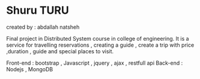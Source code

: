 # Shuru TURU
created by : abdallah natsheh
	    
Final project in Distributed System course in college of engineering.
It is a service for travelling reservations , creating a guide , create a trip with price ,duration , guide and special places to visit.
 
Front-end :  bootstrap , Javascript , jquery , ajax , restfull api
Back-end : Nodejs , MongoDB 